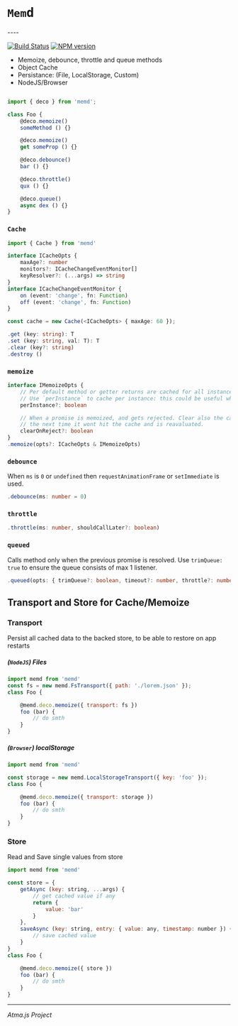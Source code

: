 <h1><code>Mem</code><tt>d</tt></h1>
----

[![Build Status](https://travis-ci.com/atmajs/memd.png?branch=master)](https://travis-ci.com/atmajs/memd)
[![NPM version](https://badge.fury.io/js/memd.svg)](http://badge.fury.io/js/memd)

* Memoize, debounce, throttle and queue methods
* Object Cache
* Persistance: (File, LocalStorage, Custom)
* NodeJS/Browser

```typescript

import { deco } from 'memd';

class Foo {
    @deco.memoize()
    someMethod () {}

    @deco.memoize()
    get someProp () {}

    @deco.debounce()
    bar () {}

    @deco.throttle()
    qux () {}

    @deco.queue()
    async dex () {}
}
```

### `Cache`

```ts
import { Cache } from 'memd'

interface ICacheOpts {
    maxAge?: number
    monitors?: ICacheChangeEventMonitor[]
    keyResolver?: (...args) => string
}
interface ICacheChangeEventMonitor {
    on (event: 'change', fn: Function)
    off (event: 'change', fn: Function)
}

const cache = new Cache(<ICacheOpts> { maxAge: 60 });
```
```ts
.get (key: string): T
.set (key: string, val: T): T
.clear (key?: string)
.destroy ()

```

### `memoize`

```ts
interface IMemoizeOpts {
    // Per default method or getter returns are cached for all instances of a class.
    // Use `perInstance` to cache per instance: this could be useful when the method reads `this.` values.
    perInstance?: boolean

    // When a promise is memoized, and gets rejected. Clear also the cache, so that
    // the next time it wont hit the cache and is reavaluated.
    clearOnReject?: boolean
}
.memoize(opts?: ICacheOpts & IMemoizeOpts)
```

### `debounce`

When `ms` is `0` or `undefined` then `requestAnimationFrame` or `setImmediate` is used.

```ts
.debounce(ms: number = 0)
```

### `throttle`

```ts
.throttle(ms: number, shouldCallLater?: boolean)
```

### `queued`

Calls method only when the previous promise is resolved. Use `trimQueue: true` to ensure the queue consists of max 1 listener.

```ts
.queued(opts: { trimQueue?: boolean, timeout?: number, throttle?: number })
```


## Transport and Store for Cache/Memoize

### Transport

Persist all cached data to the backed store, to be able to restore on app restarts
##### (`NodeJS`) Files

```js
import memd from 'memd'
const fs = new memd.FsTransport({ path: './lorem.json' });
class Foo {

    @memd.deco.memoize({ transport: fs })
    foo (bar) {
        // do smth
    }
}
```

##### (`Browser`) localStorage

```js
import memd from 'memd'

const storage = new memd.LocalStorageTransport({ key: 'foo' });
class Foo {

    @memd.deco.memoize({ transport: storage })
    foo (bar) {
        // do smth
    }
}
```


### Store

Read and Save single values from store

```js
import memd from 'memd'

const store = {
    getAsync (key: string, ...args) {
        // get cached value if any
        return {
            value: 'bar'
        }
    },
    saveAsync (key: string, entry: { value: any, timestamp: number }) {
        // save cached value
    }
}
class Foo {

    @memd.deco.memoize({ store })
    foo (bar) {
        // do smth
    }
}
```

----
_Atma.js Project_

